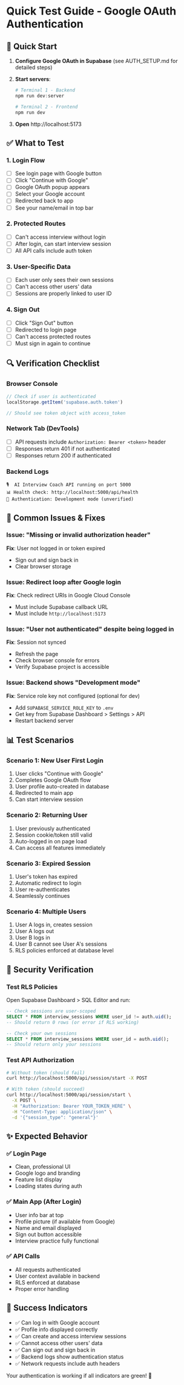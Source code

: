 # Quick Test Guide - Google OAuth Authentication

## 🚀 Quick Start

1. **Configure Google OAuth in Supabase** (see AUTH_SETUP.md for detailed steps)
2. **Start servers**:
   ```powershell
   # Terminal 1 - Backend
   npm run dev:server
   
   # Terminal 2 - Frontend  
   npm run dev
   ```

3. **Open** http://localhost:5173

## ✅ What to Test

### 1. Login Flow
- [ ] See login page with Google button
- [ ] Click "Continue with Google"
- [ ] Google OAuth popup appears
- [ ] Select your Google account
- [ ] Redirected back to app
- [ ] See your name/email in top bar

### 2. Protected Routes
- [ ] Can't access interview without login
- [ ] After login, can start interview session
- [ ] All API calls include auth token

### 3. User-Specific Data
- [ ] Each user only sees their own sessions
- [ ] Can't access other users' data
- [ ] Sessions are properly linked to user ID

### 4. Sign Out
- [ ] Click "Sign Out" button
- [ ] Redirected to login page
- [ ] Can't access protected routes
- [ ] Must sign in again to continue

## 🔍 Verification Checklist

### Browser Console
```javascript
// Check if user is authenticated
localStorage.getItem('supabase.auth.token')

// Should see token object with access_token
```

### Network Tab (DevTools)
- [ ] API requests include `Authorization: Bearer <token>` header
- [ ] Responses return 401 if not authenticated
- [ ] Responses return 200 if authenticated

### Backend Logs
```
🎙️  AI Interview Coach API running on port 5000
📊 Health check: http://localhost:5000/api/health
🔐 Authentication: Development mode (unverified)
```

## 🐛 Common Issues & Fixes

### Issue: "Missing or invalid authorization header"
**Fix**: User not logged in or token expired
- Sign out and sign back in
- Clear browser storage

### Issue: Redirect loop after Google login
**Fix**: Check redirect URIs in Google Cloud Console
- Must include Supabase callback URL
- Must include `http://localhost:5173`

### Issue: "User not authenticated" despite being logged in
**Fix**: Session not synced
- Refresh the page
- Check browser console for errors
- Verify Supabase project is accessible

### Issue: Backend shows "Development mode"
**Fix**: Service role key not configured (optional for dev)
- Add `SUPABASE_SERVICE_ROLE_KEY` to `.env`
- Get key from Supabase Dashboard > Settings > API
- Restart backend server

## 📊 Test Scenarios

### Scenario 1: New User First Login
1. User clicks "Continue with Google"
2. Completes Google OAuth flow
3. User profile auto-created in database
4. Redirected to main app
5. Can start interview session

### Scenario 2: Returning User
1. User previously authenticated
2. Session cookie/token still valid
3. Auto-logged in on page load
4. Can access all features immediately

### Scenario 3: Expired Session
1. User's token has expired
2. Automatic redirect to login
3. User re-authenticates
4. Seamlessly continues

### Scenario 4: Multiple Users
1. User A logs in, creates session
2. User A logs out
3. User B logs in
4. User B cannot see User A's sessions
5. RLS policies enforced at database level

## 🔐 Security Verification

### Test RLS Policies
Open Supabase Dashboard > SQL Editor and run:

```sql
-- Check sessions are user-scoped
SELECT * FROM interview_sessions WHERE user_id != auth.uid();
-- Should return 0 rows (or error if RLS working)

-- Check your own sessions
SELECT * FROM interview_sessions WHERE user_id = auth.uid();
-- Should return only your sessions
```

### Test API Authorization
```bash
# Without token (should fail)
curl http://localhost:5000/api/session/start -X POST

# With token (should succeed)
curl http://localhost:5000/api/session/start \
  -X POST \
  -H "Authorization: Bearer YOUR_TOKEN_HERE" \
  -H "Content-Type: application/json" \
  -d '{"session_type": "general"}'
```

## ✨ Expected Behavior

### ✅ Login Page
- Clean, professional UI
- Google logo and branding
- Feature list display
- Loading states during auth

### ✅ Main App (After Login)
- User info bar at top
- Profile picture (if available from Google)
- Name and email displayed
- Sign out button accessible
- Interview practice fully functional

### ✅ API Calls
- All requests authenticated
- User context available in backend
- RLS enforced at database
- Proper error handling

## 🎉 Success Indicators

- ✅ Can log in with Google account
- ✅ Profile info displayed correctly
- ✅ Can create and access interview sessions
- ✅ Cannot access other users' data
- ✅ Can sign out and sign back in
- ✅ Backend logs show authentication status
- ✅ Network requests include auth headers

Your authentication is working if all indicators are green! 🚀
